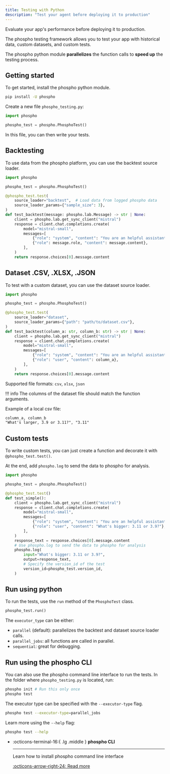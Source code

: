```yaml
---
title: Testing with Python
description: "Test your agent before deploying it to production"
---
```


Evaluate your app's performance before deploying it to production. 

The phospho testing framework allows you to test your app with historical data, custom datasets, and custom tests.

The phospho python module **parallelizes** the function calls to **speed up** the testing process.

## Getting started

To get started, install the phospho python module.

```bash
pip install -U phospho
```

Create a new file `phospho_testing.py`:

```python
import phospho

phospho_test = phospho.PhosphoTest()
```

In this file, you can then write your tests.


## Backtesting

To use data from the phospho platform, you can use the backtest source loader.

```python
import phospho 

phospho_test = phospho.PhosphoTest()

@phospho_test.test(
    source_loader="backtest",  # Load data from logged phospho data
    source_loader_params={"sample_size": 3},
)
def test_backtest(message: phospho.lab.Message) -> str | None:
    client = phospho.lab.get_sync_client("mistral")
    response = client.chat.completions.create(
        model="mistral-small",
        messages=[
            {"role": "system", "content": "You are an helpful assistant"},
            {"role": message.role, "content": message.content},
        ],
    )
    return response.choices[0].message.content
```


## Dataset .CSV, .XLSX, .JSON

To test with a custom dataset, you can use the dataset source loader.


```python
import phospho 

phospho_test = phospho.PhosphoTest()

@phospho_test.test(
    source_loader="dataset", 
    source_loader_params={"path": "path/to/dataset.csv"},
)
def test_backtest(column_a: str, column_b: str) -> str | None:
    client = phospho.lab.get_sync_client("mistral")
    response = client.chat.completions.create(
        model="mistral-small",
        messages=[
            {"role": "system", "content": "You are an helpful assistant"},
            {"role": "user", "content": column_a},
        ],
    )
    return response.choices[0].message.content
```


Supported file formats: `csv`, `xlsx`, `json`

!!! info
    The columns of the dataset file should match the function arguments.

Example of a local csv file:

```txt
column_a, column_b
"What's larger, 3.9 or 3.11?", "3.11"
```

## Custom tests

To write custom tests, you can just create a function and decorate it with `@phospho_test.test()`. 

At the end, add `phospho.log` to send the data to phospho for analysis.

```python
import phospho

phospho_test = phospho.PhosphoTest()

@phospho_test.test()
def test_simple():
    client = phospho.lab.get_sync_client("mistral")
    response = client.chat.completions.create(
        model="mistral-small",
        messages=[
            {"role": "system", "content": "You are an helpful assistant"},
            {"role": "user", "content": "What's bigger: 3.11 or 3.9?"},
        ],
    )
    response_text = response.choices[0].message.content
    # Use phospho.log to send the data to phospho for analysis
    phospho.log(
        input="What's bigger: 3.11 or 3.9?",
        output=response_text,
        # Specify the version_id of the test
        version_id=phospho_test.version_id,
    )
```

## Run using python

To run the tests, use the `run` method of the `PhosphoTest` class.

```python
phospho_test.run()
```

The `executor_type` can be either:
- `parallel` (default): parallelizes the backtest and dataset source loader calls. 
- `parallel_jobs`: all functions are called in parallel.
- `sequential`: great for debugging.

## Run using the phospho CLI

You can also use the phospho command line interface to run the tests. In the folder where `phospho_testing.py` is located, run:

```bash
phospho init # Run this only once
phospho test
```

The executor type can be specified with the `--executor-type` flag. 

```bash
phospho test --executor-type=parallel_jobs
```

Learn more using the `--help` flag:

```bash
phospho test --help
```

<div class="grid cards" markdown>

-   :octicons-terminal-16:{ .lg .middle } __phospho CLI__

    ---

    Learn how to install phospho command line interface

    [:octicons-arrow-right-24: Read more](#)

</div>
